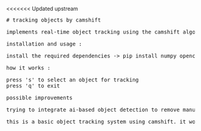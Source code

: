 <<<<<<< Updated upstream
<pre>
# tracking objects by camshift  

implements real-time object tracking using the camshift algorithm in opencv. allowing us to manually select a region of interest (roi), after which the system dynamically tracks the object based on its hsv color histogram. the bounding box adapts to the object's movement and shape changes in the live video (camera).  

installation and usage :  

install the required dependencies -> pip install numpy opencv-python  

how it works :  

press 's' to select an object for tracking  
press 'q' to exit  

possible improvements  

trying to integrate ai-based object detection to remove manual roi selection which can improve tracking accuracy with deep learning models. adding support for multi-object tracking.  

this is a basic object tracking system using camshift. it works well for simple tracking tasks but struggles with occlusions and drastic lighting changes. future updates may include ai-based tracking for better robustness.  
</pre>


